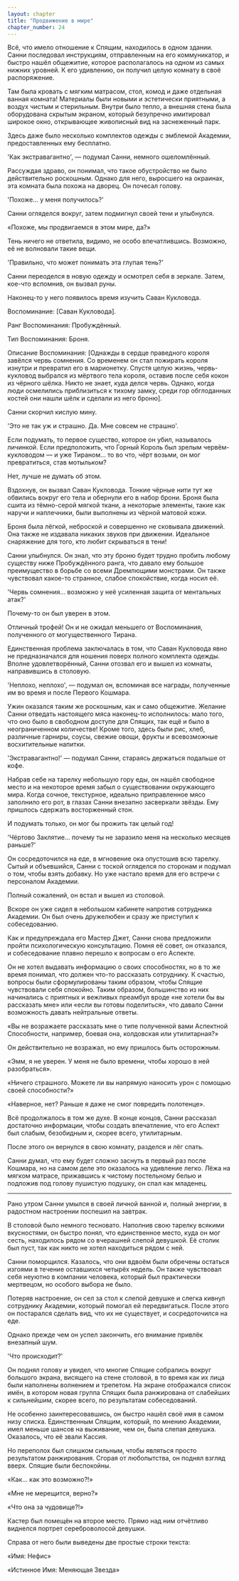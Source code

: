 ```yaml
---
layout: chapter
title: "Продвижение в мире"
chapter_number: 24
---
```


Всё, что имело отношение к Спящим, находилось в одном здании. Санни последовал инструкциям, отправленным на его коммуникатор, и быстро нашёл общежитие, которое располагалось на одном из самых нижних уровней. К его удивлению, он получил целую комнату в своё распоряжение.

Там была кровать с мягким матрасом, стол, комод и даже отдельная ванная комната! Материалы были новыми и эстетически приятными, а воздух чистым и стерильным. Внутри было тепло, а внешняя стена была оборудована скрытым экраном, который безупречно имитировал широкое окно, открывающее живописный вид на заснеженный парк.

Здесь даже было несколько комплектов одежды с эмблемой Академии, предоставленных ему бесплатно.

'Как экстравагантно', — подумал Санни, немного ошеломлённый.

Рассуждая здраво, он понимал, что такое обустройство не было действительно роскошным. Однако для него, выросшего на окраинах, эта комната была похожа на дворец. Он почесал голову.

'Похоже... у меня получилось?'

Санни огляделся вокруг, затем подмигнул своей тени и улыбнулся.

«Похоже, мы продвигаемся в этом мире, да?»

Тень ничего не ответила, видимо, не особо впечатлившись. Возможно, её не волновали такие вещи.

'Правильно, что может понимать эта глупая тень?'

Санни переоделся в новую одежду и осмотрел себя в зеркале. Затем, кое-что вспомнив, он вызвал руны.

Наконец-то у него появилось время изучить Саван Кукловода.

Воспоминание: [Саван Кукловода].

Ранг Воспоминания: Пробуждённый.

Тип Воспоминания: Броня.

Описание Воспоминания: [Однажды в сердце праведного короля завёлся червь сомнения. Со временем он стал пожирать короля изнутри и превратил его в марионетку. Спустя целую жизнь, червь-кукловод выбрался из мёртвого тела короля, оставив после себя кокон из чёрного шёлка. Никто не знает, куда делся червь. Однако, когда люди осмелились приблизиться к тихому замку, среди гор обглоданных костей они нашли шёлк и сделали из него броню].

Санни скорчил кислую мину.

'Это не так уж и страшно. Да. Мне совсем не страшно'.

Если подумать, то первое существо, которое он убил, называлось личинкой. Если предположить, что Горный Король был зрелым червём-кукловодом — и уже Тираном... то во что, чёрт возьми, он мог превратиться, став мотыльком?

Нет, лучше не думать об этом.

Вздохнув, он вызвал Саван Кукловода. Тонкие чёрные нити тут же обвились вокруг его тела и обернули его в набор брони. Броня была сшита из тёмно-серой мягкой ткани, а некоторые элементы, такие как наручи и наплечники, были выполнены из чёрной матовой кожи.

Броня была лёгкой, неброской и совершенно не сковывала движений. Она также не издавала никаких звуков при движении. Идеальное снаряжение для того, кто любит скрываться в тени!

Санни улыбнулся. Он знал, что эту броню будет трудно пробить любому существу ниже Пробуждённого ранга, что давало ему большое преимущество в борьбе со всеми Дремлющими монстрами. Он также чувствовал какое-то странное, слабое спокойствие, когда носил её.

'Червь сомнения... возможно у неё усиленная защита от ментальных атак?'

Почему-то он был уверен в этом.

Отличный трофей! Он и не ожидал меньшего от Воспоминания, полученного от могущественного Тирана.

Единственная проблема заключалась в том, что Саван Кукловода явно не предназначался для ношения поверх полного комплекта одежды. Вполне удовлетворённый, Санни отозвал его и вышел из комнаты, направившись в столовую.

'Неплохо, неплохо', — подумал он, вспоминая все награды, полученные им во время и после Первого Кошмара.

Ужин оказался таким же роскошным, как и само общежитие. Желание Санни отведать настоящего мяса наконец-то исполнилось: мало того, что оно было в свободном доступе для Спящих, так ещё и было в неограниченном количестве! Кроме того, здесь были рис, хлеб, различные гарниры, соусы, свежие овощи, фрукты и всевозможные восхитительные напитки.

'Экстравагантно!' — подумал Санни, стараясь держаться подальше от кофе.

Набрав себе на тарелку небольшую гору еды, он нашёл свободное место и на некоторое время забыл о существовании окружающего мира. Когда сочное, текстурное, идеально приправленное мясо заполнило его рот, в глазах Санни внезапно засверкали звёзды. Ему пришлось сдержать восторженный стон.

И подумать только, он мог бы прожить так целый год!

'Чёртово Заклятие... почему ты не заразило меня на несколько месяцев раньше?'

Он сосредоточился на еде, в мгновение ока опустошив всю тарелку. Сытый и объевшийся, Санни с тоской огляделся по сторонам и подумал о том, чтобы взять добавку. Но уже настало время для его встречи с персоналом Академии.

Полный сожалений, он встал и вышел из столовой.

Вскоре он уже сидел в небольшом кабинете напротив сотрудника Академии. Он был очень дружелюбен и сразу же приступил к собеседованию.

Как и предупреждала его Мастер Джет, Санни снова предложили пройти психологическую консультацию. Помня её совет, он отказался, и собеседование плавно перешло к вопросам о его Аспекте.

Он не хотел выдавать информацию о своих способностях, но в то же время понимал, что должен что-то рассказать сотруднику. К счастью, вопросы были сформулированы таким образом, чтобы Спящие чувствовали себя спокойно. Таким образом, большинство из них начинались с приятных и вежливых преамбул вроде «не хотели бы вы рассказать мне» или «если вы готовы поделиться», что давало Санни возможность давать нейтральные ответы.

«Вы не возражаете рассказать мне о типе полученной вами Аспектной Способности, например, боевая она, колдовская или утилитарная?»

Он действительно не возражал, но ему пришлось быть осторожным.

«Эмм, я не уверен. У меня не было времени, чтобы хорошо в ней разобраться».

«Ничего страшного. Можете ли вы напрямую наносить урон с помощью своей способности?»

«Наверное, нет? Раньше я даже не смог повредить полотенце».

Всё продолжалось в том же духе. В конце концов, Санни рассказал достаточно информации, чтобы создать впечатление, что его Аспект был слабым, безобидным и, скорее всего, утилитарным.

После этого он вернулся в свою комнату, разделся и лёг спать.

Санни думал, что ему будет сложно заснуть в первый раз после Кошмара, но на самом деле это оказалось на удивление легко. Лёжа на мягком матрасе, прижавшись к чистому постельному белью и подложив под голову пушистую подушку, он спал как младенец.

***

Рано утром Санни умылся в своей личной ванной и, полный энергии, в радостном настроении поспешил на завтрак.

В столовой было немного тесновато. Наполнив свою тарелку всякими вкусностями, он быстро понял, что единственное место, куда он мог сесть, находилось рядом со вчерашней слепой девушкой. Её столик был пуст, так как никто не хотел находиться рядом с ней.

Санни поморщился. Казалось, что они вдвоём были обречены остаться изгоями в течение оставшихся четырёх недель. Он также чувствовал себя неуютно в компании человека, который был практически мертвецом, но особого выбора не было.

Потеряв настроение, он сел за стол к слепой девушке и слегка кивнул сотруднику Академии, который помогал ей передвигаться. После этого он постарался сделать вид, что их не существует, и сосредоточился на еде.

Однако прежде чем он успел закончить, его внимание привлёк внезапный шум.

'Что происходит?'

Он поднял голову и увидел, что многие Спящие собрались вокруг большого экрана, висящего на стене столовой, в то время как их лица были наполнены волнением и трепетом. На экране отображался список имён, в котором новая группа Спящих была ранжирована от слабейших к сильнейшим, скорее всего, по результатам собеседований.

Не особенно заинтересовавшись, он быстро нашёл своё имя в самом низу списка. Единственным Спящим, который, по мнению Академии, имел меньше шансов на выживание, чем он, была слепая девушка. Оказалось, что её звали Кассия.

Но переполох был слишком сильным, чтобы являться просто результатом ранжирования. Сгорая от любопытства, он поднял взгляд вверх. Спящие были беспокойны.

«Как... как это возможно?!»

«Мне не мерещится, верно?»

«Что она за чудовище?!»

Кастер был помещён на второе место. Прямо над ним отчётливо виднелся портрет сереброволосой девушки.

Справа от него были выведены две простые строки текста:

«Имя: Нефис»

«Истинное Имя: Меняющая Звезда»